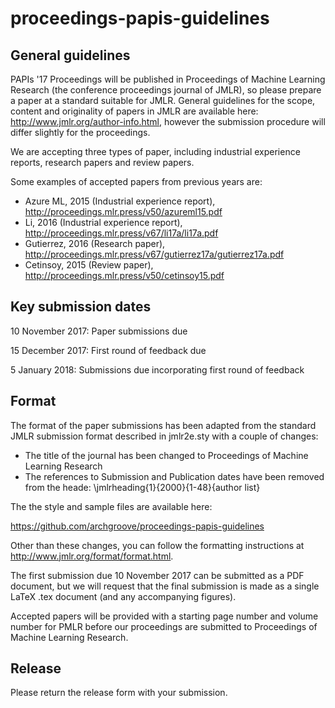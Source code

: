 # proceedings-papis-guidelines

## General guidelines

PAPIs '17 Proceedings will be published in Proceedings of Machine Learning Research (the conference proceedings journal of JMLR), so please prepare a paper at a standard suitable for JMLR. General guidelines for the scope, content and originality of papers in JMLR are available here: http://www.jmlr.org/author-info.html, however the submission procedure will differ slightly for the proceedings.

We are accepting three types of paper, including industrial experience reports, research papers and review papers.

Some examples of accepted papers from previous years are:

* Azure ML, 2015 (Industrial experience report), http://proceedings.mlr.press/v50/azureml15.pdf
* Li, 2016 (Industrial experience report), http://proceedings.mlr.press/v67/li17a/li17a.pdf
* Gutierrez, 2016 (Research paper), http://proceedings.mlr.press/v67/gutierrez17a/gutierrez17a.pdf
* Cetinsoy, 2015 (Review paper), http://proceedings.mlr.press/v50/cetinsoy15.pdf

## Key submission dates

10 November 2017: Paper submissions due

15 December 2017: First round of feedback due

5 January 2018: Submissions due incorporating first round of feedback

## Format

The format of the paper submissions has been adapted from the standard JMLR submission format described in jmlr2e.sty with a couple of changes:

- The title of the journal has been changed to Proceedings of Machine Learning Research
- The references to Submission and Publication dates have been removed from the heade: \jmlrheading{1}{2000}{1-48}{author list}

The the style and sample files are available here:

https://github.com/archgroove/proceedings-papis-guidelines

Other than these changes, you can follow the formatting instructions at http://www.jmlr.org/format/format.html.

The first submission due 10 November 2017 can be submitted as a PDF document, but we will request that the final submission is made as a single LaTeX .tex document (and any accompanying figures).

Accepted papers will be provided with a starting page number and volume number for PMLR before our proceedings are submitted to Proceedings of Machine Learning Research.

## Release

Please return the release form with your submission.
